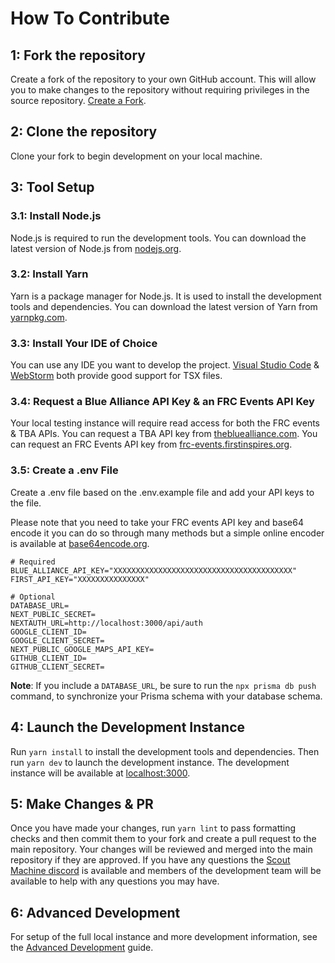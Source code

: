 # How To Contribute

## 1: Fork the repository

Create a fork of the repository to your own GitHub account. This will allow you to make changes to the repository
without requiring privileges in the source repository. [Create a Fork](../../fork).

## 2: Clone the repository

Clone your fork to begin development on your local machine.

## 3: Tool Setup

### 3.1: Install Node.js

Node.js is required to run the development tools. You can download the latest version of Node.js from
[nodejs.org](https://nodejs.org/en/).

### 3.2: Install Yarn

Yarn is a package manager for Node.js. It is used to install the development tools and dependencies. You can download
the latest version of Yarn from [yarnpkg.com](https://yarnpkg.com/).

### 3.3: Install Your IDE of Choice

You can use any IDE you want to develop the project. [Visual Studio Code](https://code.visualstudio.com/) &
[WebStorm](https://www.jetbrains.com/webstorm/) both provide good support for TSX files.

### 3.4: Request a Blue Alliance API Key & an FRC Events API Key

Your local testing instance will require read access for both the FRC events & TBA APIs. You can request a TBA API key
from [thebluealliance.com](https://www.thebluealliance.com/account). You can request an FRC Events API key
from [frc-events.firstinspires.org](https://frc-events.firstinspires.org/services/API).

### 3.5: Create a .env File

Create a .env file based on the .env.example file and add your API keys to the file.

Please note that you need to take your FRC events API key and base64 encode it you can do so through many methods but a
simple online encoder is available at [base64encode.org](https://www.base64encode.org/).

```dotenv
# Required
BLUE_ALLIANCE_API_KEY="XXXXXXXXXXXXXXXXXXXXXXXXXXXXXXXXXXXXXXXX"
FIRST_API_KEY="XXXXXXXXXXXXXXX"

# Optional
DATABASE_URL=
NEXT_PUBLIC_SECRET=
NEXTAUTH_URL=http://localhost:3000/api/auth
GOOGLE_CLIENT_ID=
GOOGLE_CLIENT_SECRET=
NEXT_PUBLIC_GOOGLE_MAPS_API_KEY=
GITHUB_CLIENT_ID=
GITHUB_CLIENT_SECRET=
```

**Note**: If you include a `DATABASE_URL`, be sure to run the `npx prisma db push` command, to synchronize your Prisma schema with your database schema.

## 4: Launch the Development Instance

Run `yarn install` to install the development tools and dependencies. Then run `yarn dev` to launch the development
instance. The development instance will be available at [localhost:3000](http://localhost:3000/).

## 5: Make Changes & PR

Once you have made your changes, run `yarn lint` to pass formatting checks and then commit them to your fork and create
a pull request to the main repository. Your changes will be reviewed and merged into the main repository if they are
approved. If you have any questions the [Scout Machine discord](https://discord.com/invite/yYtc8gpsXK) is available and
members of the development team will be available to help with any questions you may have.

## 6: Advanced Development

For setup of the full local instance and more development information, see the
[Advanced Development](./docs/advanced-development.md) guide.

